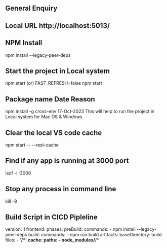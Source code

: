 ## General Enquiry
## Local URL http://localhost:5013/

## NPM Install
npm install --legacy-peer-deps

## Start the project in Local system
npm start (or) FAST_REFRESH=false npm start

## Package name                 Date                Reason
npm install -g cross-env        17-Oct-2023         This will help to run the project in Local system for Mac OS & Windows

## Clear the local VS code cache
npm start -- --rest-cache

## Find if any app is running at 3000 port
lsof -i :3000

## Stop any process in command line
kill -9 <PID>

## Build Script in CICD Pipleline
version: 1
frontend:
  phases:
    preBuild:
      commands:
        - npm install --legacy-peer-deps
    build:
      commands:
        - npm run build
  artifacts:
    baseDirectory: build
    files:
      - '**/*'
  cache:
    paths:
      - node_modules/**/*

